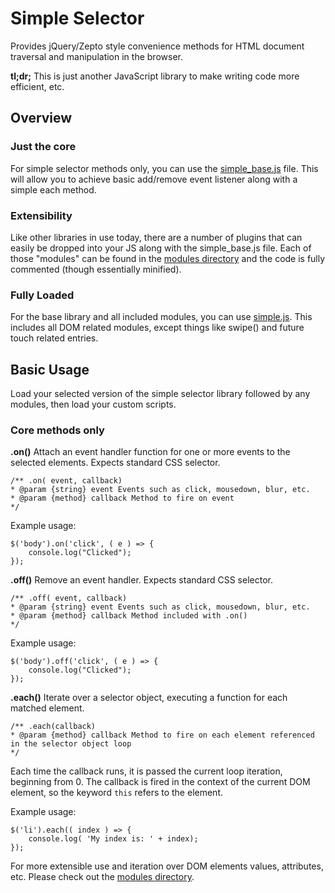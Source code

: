 # Simple Selector

Provides jQuery/Zepto style convenience methods for HTML document traversal and manipulation in the browser. 

**tl;dr;** This is just another JavaScript library to make writing code more efficient, etc.

## Overview

### Just the core
For simple selector methods only, you can use the [simple_base.js](https://github.com/chrismauck/simple-selector/tree/master/simple_base.js) file. This will allow you to achieve basic add/remove event listener along with a simple each method.

### Extensibility
Like other libraries in use today, there are a number of plugins that can easily be dropped into your JS along with the simple_base.js file. Each of those "modules" can be found in the [modules directory](https://github.com/chrismauck/simple-selector/tree/master/modules/) and the code is fully commented (though essentially minified).

### Fully Loaded
For the base library and all included modules, you can use [simple.js](https://github.com/chrismauck/simple-selector/tree/master/simple.js). This includes all DOM related modules, except things like swipe() and future touch related entries.

## Basic Usage
Load your selected version of the simple selector library followed by any modules, then load your custom scripts.

### Core methods only
**.on()**
Attach an event handler function for one or more events to the selected elements. Expects standard CSS selector.

    /** .on( event, callback)
    * @param {string} event Events such as click, mousedown, blur, etc.
    * @param {method} callback Method to fire on event
    */

Example usage:

    $('body').on('click', ( e ) => {
	    console.log("Clicked");
	});

**.off()**
Remove an event handler. Expects standard CSS selector.

    /** .off( event, callback)
    * @param {string} event Events such as click, mousedown, blur, etc.
    * @param {method} callback Method included with .on()
    */

Example usage:

    $('body').off('click', ( e ) => {
	    console.log("Clicked");
	});

**.each()**
Iterate over a selector object, executing a function for each matched element.

    /** .each(callback)
    * @param {method} callback Method to fire on each element referenced in the selector object loop
    */

Each time the callback runs, it is passed the current loop iteration, beginning from 0. The callback is fired in the context of the current DOM element, so the keyword `this` refers to the element.

Example usage:

    $('li').each(( index ) => {
        console.log( 'My index is: ' + index);
    });

For more extensible use and iteration over DOM elements values, attributes, etc. Please check out the [modules directory](https://github.com/chrismauck/simple-selector/tree/master/modules/).